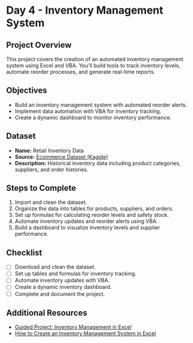 # Day 4 - Inventory Management System

## Project Overview
This project covers the creation of an automated inventory management system using Excel and VBA. You’ll build tools to track inventory levels, automate reorder processes, and generate real-time reports.

## Objectives
- Build an inventory management system with automated reorder alerts.
- Implement data automation with VBA for inventory tracking.
- Create a dynamic dashboard to monitor inventory performance.

## Dataset
- **Name:** Retail Inventory Data
- **Source:** [Ecommerce Dataset (Kaggle)](https://www.kaggle.com/datasets/mkechinov/ecommerce-dataset)
- **Description:** Historical inventory data including product categories, suppliers, and order histories.

## Steps to Complete
1. Import and clean the dataset.
2. Organize the data into tables for products, suppliers, and orders.
3. Set up formulas for calculating reorder levels and safety stock.
4. Automate inventory updates and reorder alerts using VBA.
5. Build a dashboard to visualize inventory levels and supplier performance.

## Checklist
- [ ] Download and clean the dataset.
- [ ] Set up tables and formulas for inventory tracking.
- [ ] Automate inventory updates with VBA.
- [ ] Create a dynamic inventory dashboard.
- [ ] Complete and document the project.

## Additional Resources
- [Guided Project: Inventory Management in Excel](https://www.coursera.org/learn/inventory-management)
- [How to Create an Inventory Management System in Excel](https://www.excelcampus.com/vba/inventory-management-system/)
